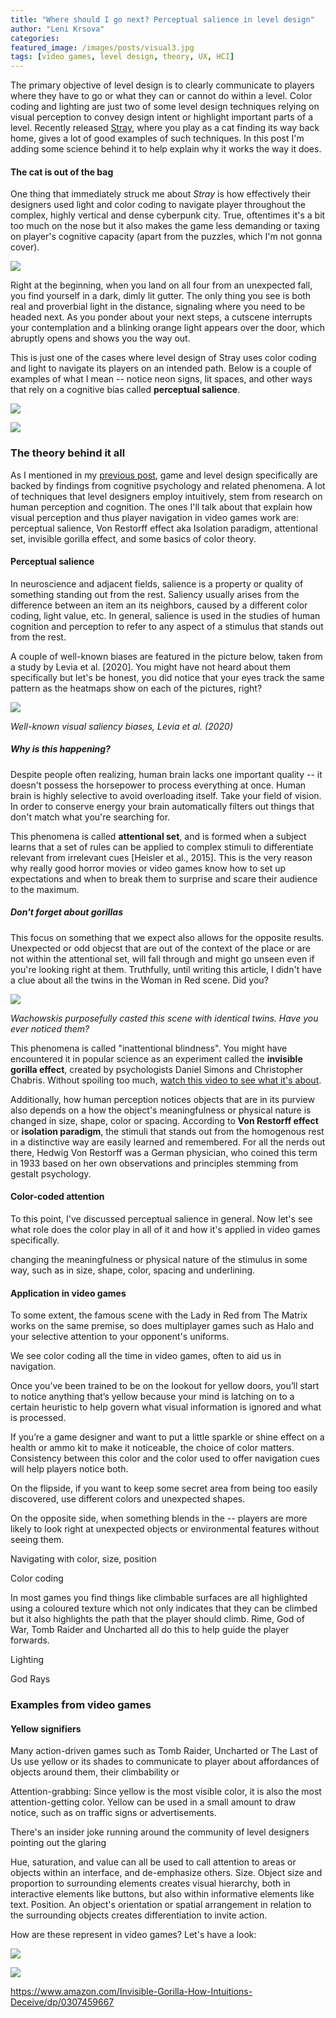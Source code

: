 ```yaml
---
title: "Where should I go next? Perceptual salience in level design"
author: "Leni Krsova"
categories: 
featured_image: /images/posts/visual3.jpg
tags: [video games, level design, theory, UX, HCI]
---
```


The primary objective of level design is to clearly communicate to players where they have to go or what they can or cannot do within a level. Color coding and lighting are just two of some level design techniques relying on visual perception to convey design intent or highlight important parts of a level. Recently released [Stray](https://store.steampowered.com/app/1332010/Stray/), where you play as a cat finding its way back home, gives a lot of good examples of such techniques. In this post I'm adding some science behind it to help explain why it works the way it does.

#### The cat is out of the bag
One thing that immediately struck me about *Stray* is how effectively their designers used light and color coding to navigate player throughout the complex, highly vertical and dense cyberpunk city. True, oftentimes it's a bit too much on the nose but it also makes the game less demanding or taxing on player's cognitive capacity (apart from the puzzles, which I'm not gonna cover). 

![](/images/posts/visual1.jpg)

Right at the beginning, when you land on all four from an unexpected fall, you find yourself in a dark, dimly lit gutter. The only thing you see is both real and proverbial light in the distance, signaling where you need to be headed next. As you ponder about your next steps, a cutscene interrupts your contemplation and a blinking orange light appears over the door, which abruptly opens and shows you the way out.

This is just one of the cases where level design of Stray uses color coding and light to navigate its players on an intended path. Below is a couple of examples of what I mean -- notice neon signs, lit spaces, and other ways that rely on a cognitive bias called **perceptual salience**.

![](/images/posts/visual5.jpg)

![](/images/posts/visual3.jpg)

### The theory behind it all
As I mentioned in my [previous post](https://lenikrsova.github.io/blog/leveldesign-resources), game and level design specifically are backed by findings from cognitive psychology and related phenomena. A lot of techniques that level designers employ intuitively, stem from research on human perception and cognition. The ones I'll talk about that explain how visual perception and thus player navigation in video games work are: perceptual salience, Von Restorff effect aka Isolation paradigm, attentional set, invisible gorilla effect, and some basics of color theory.

#### Perceptual salience
In neuroscience and adjacent fields, salience is a property or quality of something standing out from the rest. Saliency usually arises from the difference between an item an its neighbors, caused by a different color coding, light value, etc. In general, salience is used in the studies of human cognition and perception to refer to any aspect of a stimulus that stands out from the rest.

A couple of well-known biases are featured in the picture below, taken from a study by Levia et al. [2020]. You might have not heard about them specifically but let's be honest, you did notice that your eyes track the same pattern as the heatmaps show on each of the pictures, right? 

![](/images/visual-saliency.png)

*Well-known visual saliency biases, Levia et al. (2020)*

##### Why is this happening?
Despite people often realizing, human brain lacks one important quality -- it doesn't possess the horsepower to process everything at once. Human brain is highly selective to avoid overloading itself. Take your field of vision. In order to conserve energy your brain automatically filters out things that don't match what you're searching for.

This phenomena is called **attentional set**, and is formed when a subject learns that a set of rules can be applied to complex stimuli to differentiate relevant from irrelevant cues [Heisler et al., 2015]. This is the very reason why really good horror movies or video games know how to set up expectations and when to break them to surprise and scare their audience to the maximum. 

##### Don't forget about gorillas
This focus on something that we expect also allows for the opposite results. Unexpected or odd objecst that are out of the context of the place or are not within the attentional set, will fall through and might go unseen even if you're looking right at them. Truthfully, until writing this article, I didn't have a clue about all the twins in the Woman in Red scene. Did you?

![](/images/linr.jpg)

*Wachowskis purposefully casted this scene with identical twins. Have you ever noticed them?*

This phenomena is called "inattentional blindness". You might have encountered it in popular science as an experiment called the **invisible gorilla effect**, created by psychologists Daniel Simons and Christopher Chabris. Without spoiling too much, [watch this video to see what it's about](https://www.youtube.com/watch?v=vJG698U2Mvo).

Additionally, how human perception notices objects that are in its purview also depends on a how the object's meaningfulness or physical nature is changed in size, shape, color or spacing. According to **Von Restorff effect** or **isolation paradigm**, the stimuli that stands out from the homogenous rest in a distinctive way are easily learned and remembered. For all the nerds out there, Hedwig Von Restorff was a German physician, who coined this term in 1933 based on her own observations and principles stemming from gestalt psychology.

#### Color-coded attention
To this point, I've discussed perceptual salience in general. Now let's see what role does the color play in all of it and how it's applied in video games specifically. 

changing the meaningfulness or physical nature of the stimulus in some way, such as in size, shape, color, spacing and underlining.

#### Application in video games

To some extent, the famous scene with the Lady in Red from The Matrix works on the same premise, so does multiplayer games such as Halo and your selective attention to your opponent's uniforms.

We see color coding all the time in video games, often to aid us in navigation.

Once you’ve been trained to be on the lookout for yellow doors, you’ll start to notice anything that’s yellow because your mind is latching on to a certain heuristic to help govern what visual information is ignored and what is processed.

If you’re a game designer and want to put a little sparkle or shine effect on a health or ammo kit to make it noticeable, the choice of color matters. Consistency between this color and the color used to offer navigation cues will help players notice both.

On the flipside, if you want to keep some secret area from being too easily discovered, use different colors and unexpected shapes.

On the opposite side, when something blends in the -- players are more likely to look right at unexpected objects or environmental features without seeing them.

Navigating with color, size, position 

Color coding

In most games you find things like climbable surfaces are all highlighted using a coloured texture which not only indicates that they can be climbed but it also highlights the path that the player should climb. Rime, God of War, Tomb Raider and Uncharted all do this to help guide the player forwards. 

Lighting

God Rays

### Examples from video games

#### Yellow signifiers




Many action-driven games such as Tomb Raider, Uncharted or The Last of Us use yellow or its shades to communicate to player about affordances of objects around them, their climbability or 

Attention-grabbing: Since yellow is the most visible color, it is also the most attention-getting color. Yellow can be used in a small amount to draw notice, such as on traffic signs or advertisements.

There's an insider joke running around the community of level designers pointing out the glaring 

Hue, saturation, and value can all be used to call attention to areas or objects within an interface, and de-emphasize others.
Size. Object size and proportion to surrounding elements creates visual hierarchy, both in interactive elements like buttons, but also within informative elements like text.
Position. An object's orientation or spatial arrangement in relation to the surrounding objects creates differentiation to invite action.

How are these represent in video games? Let's have a look:

![](/images/posts/visual4.jpg)

![](/images/posts/visual6.jpg)

https://www.amazon.com/Invisible-Gorilla-How-Intuitions-Deceive/dp/0307459667
